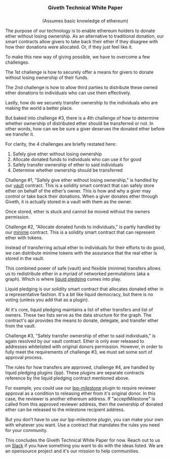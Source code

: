 # <h3 style="text-align: center;" markdown="1">Giveth Technical White Paper<h3>

<p style="text-align: center;" markdown="1">(Assumes basic knowledge of ethereum)</p>

The purpose of our technology is to enable ethereum holders to donate ether without losing ownership. As an alternative to traditional donation, our smart contracts allow givers to take back their ether if they disagree with how their donations were allocated. Or, if they just feel like it.

To make this new way of giving possible, we have to overcome a few challenges.

The 1st challenge is how to securely offer a means for givers to donate without losing ownership of their funds.

The 2nd challenge is how to allow third parties to distribute these owned ether donations to individuals who can use them effectively.

Lastly, how do we securely transfer ownership to the individuals who are making the world a better place.

But baked into challenge #3, there is a 4th challenge of how to determine whether ownership of distributed ether should be transferred or not. In other words, how can we be sure a giver deserves the donated ether before we transfer it.

For clarity, the 4 challenges are briefly restated here:
1. Safely give ether without losing ownership
2. Allocate donated funds to individuals who can use it for good
3. Safely transfer ownership of ether to said individuals
4. Determine whether ownership should be transferred

Challenge #1, "Safely give ether without losing ownership," is handled by our [vault](https://github.com/Giveth/vaultcontract) contract. This is a solidity smart contract that can safely store ether on behalf of the ether’s owner. This is how and why a giver may control or take back their donations. When a giver donates ether through Giveth, it is actually stored in a vault with them as the owner.

Once stored, ether is stuck and cannot be moved without the owners permission.

Challenge #2, "Allocate donated funds to individuals," is partly handled by our [minime](https://github.com/Giveth/minime) contract. This is a solidity smart contract that can represent ether with tokens.

Instead of transferring actual ether to individuals for their efforts to do good, we can distribute minime tokens with the assurance that the real ether is stored in the vault.

This combined power of safe (vault) and flexible (minime) transfers allows us to redistribute ether in a myriad of networked permutations (aka a graph). Which is where [liquid pledging](https://github.com/Giveth/liquidpledging) comes into play.

Liquid pledging is our solidity smart contract that allocates donated ether in a representative fashion. It's a bit like liquid democracy, but there is no voting (unless you add that as a plugin).

At it's core, liquid pledging maintains a list of ether transfers and list of owners. These two lists serve as the data structure for the graph. The contract's api provides the means to donate, delegate, and transfer ether from the vault.

Challenge #3, "Safely transfer ownership of ether to said individuals," is again resolved by our vault contract. Ether is only ever released to addresses whitelisted with original donors permission. However, in order to fully meet the requirements of challenge #3, we must set some sort of approval process.

The rules for how transfers are approved, challenge #4, are handled by liquid pledging plugins (lpp). These plugins are separate contracts reference by the liquid pledging contract mentioned above.

For example, you could use our [lpp-milestone](https://github.com/Giveth/lpp-milestone) plugin to require reviewer approval as a condition to releasing ether from it's original donor. In this case, the reviewer is another ethereum address. If "acceptMilestone" is called from this approved reviewer address, then the ownership of donated ether can be released to the milestone recipient address.

But you don’t have to use our lpp-milestone plugin, you can make your own with whatever you want. Use a contract that mandates the rules you need for your community.

This concludes the Giveth Technical White Paper for now. Reach out to us on [Slack](https://github.com/Giveth/vaultcontract) if you have something you want to do with the ideas listed. We are an opensource project and it's our mission to help communities.
